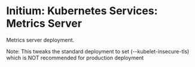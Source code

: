 # Initium: Kubernetes Services: Metrics Server
Metrics server deployment.

Note: This tweaks the standard deployment to set (--kubelet-insecure-tls) which is NOT 
      recommended for production deployment